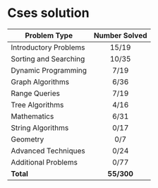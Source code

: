 # Cses solution

| Problem Type          | Number Solved |
|-----------------------|:-------------:|
| Introductory Problems |      15/19    |
| Sorting and Searching |      10/35    |
| Dynamic Programming   |      7/19     |
| Graph Algorithms      |      6/36     |
| Range Queries         |      7/19     |
| Tree Algorithms       |      4/16     |
| Mathematics           |      6/31     |
| String Algorithms     |      0/17     |
| Geometry              |      0/7      |
| Advanced Techniques   |      0/24     |
| Additional Problems   |      0/77     |
| **Total**             |   **55/300**  |
